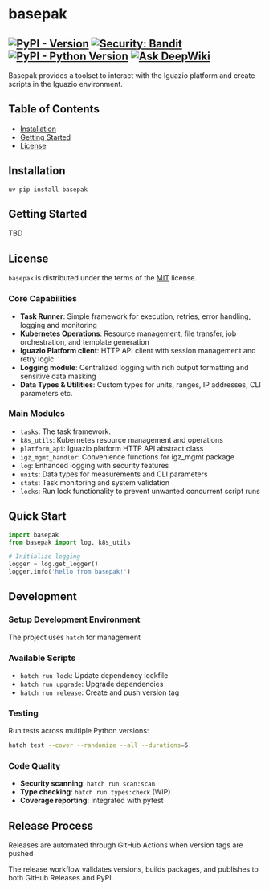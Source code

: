 # basepak

[![PyPI - Version](https://img.shields.io/pypi/v/basepak.svg)](https://pypi.org/project/basepak)
[![Security: Bandit](https://img.shields.io/badge/security-bandit-green.svg)](https://bandit.readthedocs.io/en/latest/)
[![PyPI - Python Version](https://img.shields.io/pypi/pyversions/basepak.svg)](https://pypi.org/project/basepak)
[![Ask DeepWiki](https://deepwiki.com/badge.svg)](https://deepwiki.com/tomaDev/basepak)
-----
Basepak provides a toolset to interact with the Iguazio platform and create scripts in the Iguazio environment.

## Table of Contents

- [Installation](#installation)
- [Getting Started](#Getting-Started)
- [License](#license)

## Installation

```console
uv pip install basepak
```
## Getting Started

TBD

## License

`basepak` is distributed under the terms of the [MIT](https://spdx.org/licenses/MIT.html) license.

### Core Capabilities
- **Task Runner**: Simple framework for execution, retries, error handling, logging and monitoring
- **Kubernetes Operations**: Resource management, file transfer, job orchestration, and template generation
- **Iguazio Platform client**: HTTP API client with session management and retry logic
- **Logging module**: Centralized logging with rich output formatting and sensitive data masking
- **Data Types & Utilities**: Custom types for units, ranges, IP addresses, CLI parameters etc.

### Main Modules
- `tasks`: The task framework.
- `k8s_utils`: Kubernetes resource management and operations
- `platform_api`: Iguazio platform HTTP API abstract class
- `igz_mgmt_handler`: Convenience functions for igz_mgmt package
- `log`: Enhanced logging with security features
- `units`: Data types for measurements and CLI parameters
- `stats`: Task monitoring and system validation
- `locks`: Run lock functionality to prevent unwanted concurrent script runs


## Quick Start

```python
import basepak
from basepak import log, k8s_utils

# Initialize logging
logger = log.get_logger()
logger.info('hello from basepak!')
```

## Development

### Setup Development Environment

The project uses `hatch` for management

### Available Scripts
- `hatch run lock`: Update dependency lockfile
- `hatch run upgrade`: Upgrade dependencies
- `hatch run release`: Create and push version tag

### Testing 

Run tests across multiple Python versions:
```bash
hatch test --cover --randomize --all --durations=5
```

### Code Quality

- **Security scanning**: `hatch run scan:scan`
- **Type checking**: `hatch run types:check` (WIP)
- **Coverage reporting**: Integrated with pytest

## Release Process

Releases are automated through GitHub Actions when version tags are pushed

The release workflow validates versions, builds packages, and publishes to both GitHub Releases and PyPI.
